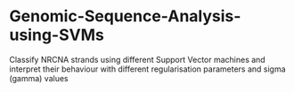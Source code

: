 # Genomic-Sequence-Analysis-using-SVMs
Classify NRCNA strands using different Support Vector machines and interpret their behaviour with different regularisation parameters and sigma (gamma) values
